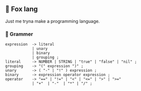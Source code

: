 ## 🦊 Fox lang

Just me tryna make a programming language.

### 🚧 Grammer

```
expression  -> literal
            | unary
            | binary
            | grouping ;
literal     -> NUMBER | STRING | "true" | "false" | "nil" ;
grouping    -> "(" expression ")" ;
unary       -> ( "-" | "!" ) expression ;
binary      -> expression operator expression ;
operator    -> "==" | "!=" | "<" | "<=" | ">" | ">="
            | "+"  | "-"  | "*" | "/" ;
```

